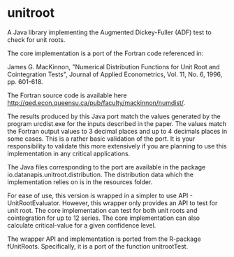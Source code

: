 # unitroot

A Java library implementing the Augmented Dickey-Fuller (ADF) test to check for unit roots. 

The core implementation is a port of the Fortran code referenced in:

James G. MacKinnon, "Numerical Distribution Functions for Unit Root and Cointegration Tests", 
Journal of Applied Econometrics, Vol. 11, No. 6, 1996, pp. 601-618.

The Fortran source code is available here http://qed.econ.queensu.ca/pub/faculty/mackinnon/numdist/.

The results produced by this Java port match the values generated by the program urcdist.exe for the inputs described in the paper. 
The values match the Fortran output values to 3 decimal places and up to 4 decimals places in some cases. This is a rather basic
validation of the port. It is your responsibility to validate this more extensively if you are planning to use this implementation 
in any critical applications.

The Java files corresponding to the port are available in the package io.datanapis.unitroot.distribution. The distribution data 
which the implementation relies on is in the resources folder.

For ease of use, this version is wrapped in a simpler to use API - UnitRootEvaluator. However, this wrapper only provides an API to test for unit root. 
The core implementation can test for both unit roots and cointegration for up to 12 series. The core implementation can also calculate
critical-value for a given confidence level.

The wrapper API and implementation is ported from the R-package fUnitRoots. Specifically, it is a port of the function unitrootTest.
